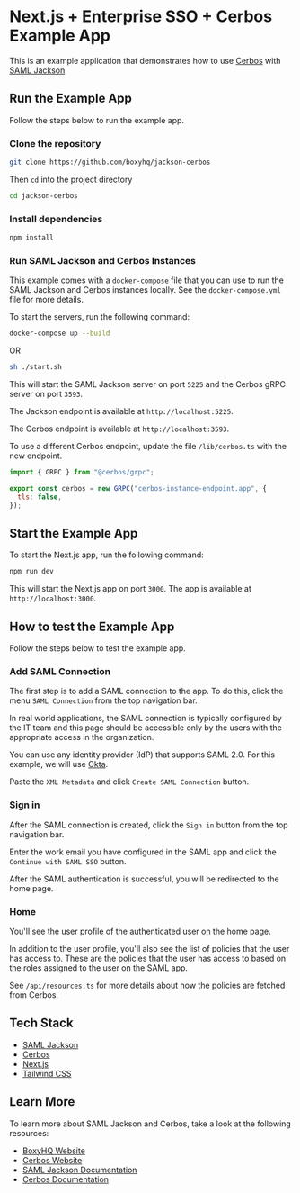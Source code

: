 # Next.js + Enterprise SSO + Cerbos Example App

This is an example application that demonstrates how to use [Cerbos](https://cerbos.dev) with [SAML Jackson](https://boxyhq.com/docs/jackson/overview)

## Run the Example App

Follow the steps below to run the example app.

### Clone the repository

```bash
git clone https://github.com/boxyhq/jackson-cerbos
```

Then `cd` into the project directory

```bash
cd jackson-cerbos
```

### Install dependencies

```bash
npm install
```

### Run SAML Jackson and Cerbos Instances

This example comes with a `docker-compose` file that you can use to run the SAML Jackson and Cerbos instances locally. See the `docker-compose.yml` file for more details.

To start the servers, run the following command:

```bash
docker-compose up --build
```

OR

```bash
sh ./start.sh
```

This will start the SAML Jackson server on port `5225` and the Cerbos gRPC server on port `3593`.

The Jackson endpoint is available at `http://localhost:5225`.

The Cerbos endpoint is available at `http://localhost:3593`.

To use a different Cerbos endpoint, update the file `/lib/cerbos.ts` with the new endpoint.

```javascript
import { GRPC } from "@cerbos/grpc";

export const cerbos = new GRPC("cerbos-instance-endpoint.app", {
  tls: false,
});
```

## Start the Example App

To start the Next.js app, run the following command:

```bash
npm run dev
```

This will start the Next.js app on port `3000`. The app is available at `http://localhost:3000`.

## How to test the Example App

Follow the steps below to test the example app.

### Add SAML Connection

The first step is to add a SAML connection to the app. To do this, click the menu `SAML Connection` from the top navigation bar.

In real world applications, the SAML connection is typically configured by the IT team and this page should be accessible only by the users with the appropriate access in the organization.

You can use any identity provider (IdP) that supports SAML 2.0. For this example, we will use [Okta](https://www.okta.com/).

Paste the `XML Metadata` and click `Create SAML Connection` button.

### Sign in

After the SAML connection is created, click the `Sign in` button from the top navigation bar.

Enter the work email you have configured in the SAML app and click the `Continue with SAML SSO` button.

After the SAML authentication is successful, you will be redirected to the home page.

### Home

You'll see the user profile of the authenticated user on the home page.

In addition to the user profile, you'll also see the list of policies that the user has access to. These are the policies that the user has access to based on the roles assigned to the user on the SAML app.

See `/api/resources.ts` for more details about how the policies are fetched from Cerbos.

## Tech Stack

- [SAML Jackson](https://boxyhq.com/docs/jackson/overview)
- [Cerbos](https://cerbos.dev)
- [Next.js](https://nextjs.org)
- [Tailwind CSS](https://tailwindcss.com)

## Learn More

To learn more about SAML Jackson and Cerbos, take a look at the following resources:

- [BoxyHQ Website](https://boxyhq.com)
- [Cerbos Website](https://cerbos.dev)
- [SAML Jackson Documentation](https://boxyhq.com/docs/jackson/overview)
- [Cerbos Documentation](https://docs.cerbos.dev/cerbos/latest/index.html)
